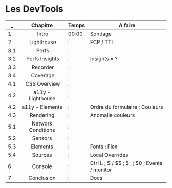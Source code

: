 # Les DevTools

_   | Chapitre           | Temps | A faire
----|:------------------:|-------|--------
1   | Intro              | 00:00 | Sondage
2   | Lighthouse         |   :   | FCP / TTI
3.1 | Perfs              |   :   | 
3.2 | Perfs Insights     |   :   | Insights = ?
3.3 | Recorder           |   :   | 
3.4 | Coverage           |   :   | 
4.1 | CSS Overview       |   :   | 
4.2 | a11y - Lighthouse  |   :   | 
4.2 | a11y - Elements    |   :   | Ordre du formulaire ; Couleurs
4.3 | Rendering          |   :   | Anomalie couleurs
5.1 | Network Conditions |   :   | 
5.2 | Sensors            |   :   | 
5.3 | Elements           |   :   | Fonts ; Flex
5.4 | Sources            |   :   | Local Overrides
6   | Console            |   :   | Ctrl L ; $ / $$ ; $_ ; $0 ; Events / monitor
7   | Conclusion         |   :   | Docs
